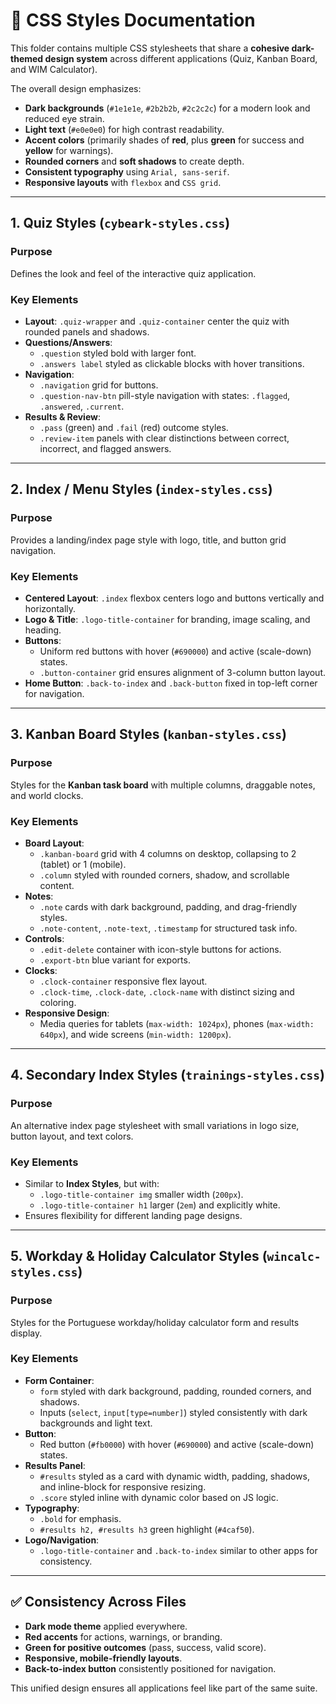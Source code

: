 # 🎨 CSS Styles Documentation

This folder contains multiple CSS stylesheets that share a **cohesive dark-themed design system** across different applications (Quiz, Kanban Board, and WIM Calculator).  

The overall design emphasizes:
- **Dark backgrounds** (`#1e1e1e`, `#2b2b2b`, `#2c2c2c`) for a modern look and reduced eye strain.  
- **Light text** (`#e0e0e0`) for high contrast readability.  
- **Accent colors** (primarily shades of **red**, plus **green** for success and **yellow** for warnings).  
- **Rounded corners** and **soft shadows** to create depth.  
- **Consistent typography** using `Arial, sans-serif`.  
- **Responsive layouts** with `flexbox` and `CSS grid`.  

---

## 1. Quiz Styles (`cybeark-styles.css`)

### Purpose
Defines the look and feel of the interactive quiz application.

### Key Elements
- **Layout**: `.quiz-wrapper` and `.quiz-container` center the quiz with rounded panels and shadows.  
- **Questions/Answers**:  
  - `.question` styled bold with larger font.  
  - `.answers label` styled as clickable blocks with hover transitions.  
- **Navigation**:  
  - `.navigation` grid for buttons.  
  - `.question-nav-btn` pill-style navigation with states: `.flagged`, `.answered`, `.current`.  
- **Results & Review**:  
  - `.pass` (green) and `.fail` (red) outcome styles.  
  - `.review-item` panels with clear distinctions between correct, incorrect, and flagged answers.

---

## 2. Index / Menu Styles (`index-styles.css`)

### Purpose
Provides a landing/index page style with logo, title, and button grid navigation.

### Key Elements
- **Centered Layout**: `.index` flexbox centers logo and buttons vertically and horizontally.  
- **Logo & Title**: `.logo-title-container` for branding, image scaling, and heading.  
- **Buttons**:  
  - Uniform red buttons with hover (`#690000`) and active (scale-down) states.  
  - `.button-container` grid ensures alignment of 3-column button layout.  
- **Home Button**: `.back-to-index` and `.back-button` fixed in top-left corner for navigation.

---

## 3. Kanban Board Styles (`kanban-styles.css`)

### Purpose
Styles for the **Kanban task board** with multiple columns, draggable notes, and world clocks.

### Key Elements
- **Board Layout**:  
  - `.kanban-board` grid with 4 columns on desktop, collapsing to 2 (tablet) or 1 (mobile).  
  - `.column` styled with rounded corners, shadow, and scrollable content.  
- **Notes**:  
  - `.note` cards with dark background, padding, and drag-friendly styles.  
  - `.note-content`, `.note-text`, `.timestamp` for structured task info.  
- **Controls**:  
  - `.edit-delete` container with icon-style buttons for actions.  
  - `.export-btn` blue variant for exports.  
- **Clocks**:  
  - `.clock-container` responsive flex layout.  
  - `.clock-time`, `.clock-date`, `.clock-name` with distinct sizing and coloring.  
- **Responsive Design**:  
  - Media queries for tablets (`max-width: 1024px`), phones (`max-width: 640px`), and wide screens (`min-width: 1200px`).  

---

## 4. Secondary Index Styles (`trainings-styles.css`)

### Purpose
An alternative index page stylesheet with small variations in logo size, button layout, and text colors.

### Key Elements
- Similar to **Index Styles**, but with:  
  - `.logo-title-container img` smaller width (`200px`).  
  - `.logo-title-container h1` larger (`2em`) and explicitly white.  
- Ensures flexibility for different landing page designs.

---

## 5. Workday & Holiday Calculator Styles (`wincalc-styles.css`)

### Purpose
Styles for the Portuguese workday/holiday calculator form and results display.

### Key Elements
- **Form Container**:  
  - `form` styled with dark background, padding, rounded corners, and shadows.  
  - Inputs (`select`, `input[type=number]`) styled consistently with dark backgrounds and light text.  
- **Button**:  
  - Red button (`#fb0000`) with hover (`#690000`) and active (scale-down) states.  
- **Results Panel**:  
  - `#results` styled as a card with dynamic width, padding, shadows, and inline-block for responsive resizing.  
  - `.score` styled inline with dynamic color based on JS logic.  
- **Typography**:  
  - `.bold` for emphasis.  
  - `#results h2, #results h3` green highlight (`#4caf50`).  
- **Logo/Navigation**:  
  - `.logo-title-container` and `.back-to-index` similar to other apps for consistency.

---

## ✅ Consistency Across Files
- **Dark mode theme** applied everywhere.  
- **Red accents** for actions, warnings, or branding.  
- **Green for positive outcomes** (pass, success, valid score).  
- **Responsive, mobile-friendly layouts**.  
- **Back-to-index button** consistently positioned for navigation.  

This unified design ensures all applications feel like part of the same suite.  

